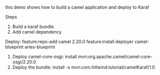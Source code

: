 this demo shows how to build a camel application and deploy to Karaf

Steps
1. Build a karaf bundle. 
2. Add camel dependency 



Deploy:
feature:repo-add camel 2.20.0
feature:install deployer camel-blueprint aries-blueprint
1. Deploy camel-core-osgi: install mvn:org.apache.camel/camel-core-osgi/2.20.0
2. Deploy the bundle: install -s mvn:com.hillwind.tutorial/camelKaraf/1.0  